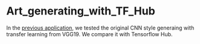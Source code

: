# Art_generating_with_TF_Hub
In the [previous application](https://github.com/Yingfu46/Python-Convolutional-Neural-Network-Transfer-Learning-Art-generating), we tested the original CNN style generaing with transfer learning from VGG19. We compare it with Tensorflow Hub.
